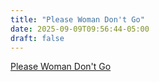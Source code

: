 ```yaml
---
title: "Please Woman Don't Go"
date: 2025-09-09T09:56:44-05:00
draft: false
---
```

<a href="https://youtube.com/shorts/wJn2vYc0E1I?si=fqfZzV1RC1krb8GX">Please Woman Don't Go</a>

